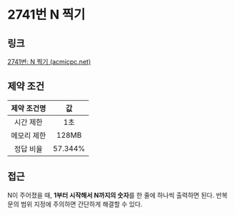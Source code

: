 # 2741번 N 찍기

## 링크

[2741번: N 찍기 (acmicpc.net)](https://www.acmicpc.net/problem/2741)

## 제약 조건

| 제약 조건명 |   값    |
| :---------: | :-----: |
|  시간 제한  |   1초   |
| 메모리 제한 |  128MB  |
|  정답 비율  | 57.344% |

## 접근

N이 주어졌을 때, **1부터 시작해서 N까지의 숫자**를 한 줄에 하나씩 출력하면 된다. 반복문의 범위 지정에 주의하면 간단하게 해결할 수 있다.
